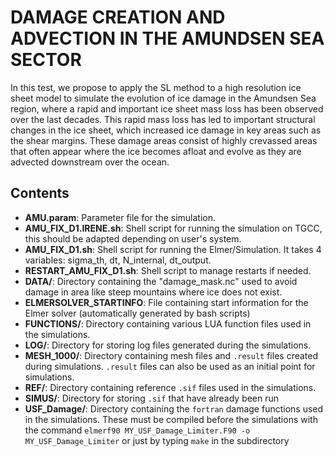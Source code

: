 # DAMAGE CREATION AND ADVECTION IN THE AMUNDSEN SEA SECTOR

In this test, we propose to apply the SL method to a high resolution ice sheet model to simulate the evolution of ice damage in the Amundsen Sea region, where a rapid and important ice sheet mass loss has been observed over the last decades. This rapid mass loss has led to important structural changes in the ice sheet, which increased ice damage in key areas such as the shear margins. These damage areas consist of highly crevassed areas that often appear where the ice becomes afloat and evolve as they are advected downstream over the ocean. 

## Contents

- **AMU.param**: Parameter file for the simulation.
- **AMU_FIX_D1.IRENE.sh**: Shell script for running the simulation on TGCC, this should be adapted depending on user's system. 
- **AMU_FIX_D1.sh**: Shell script for running the Elmer/Simulation. It takes 4 variables: sigma_th, dt, N_internal, dt_output.
- **RESTART_AMU_FIX_D1.sh**: Shell script to manage restarts if needed. 
- **DATA/**: Directory containing the "damage_mask.nc" used to avoid damage in area like steep mountains where ice does not exist.
- **ELMERSOLVER_STARTINFO**: File containing start information for the Elmer solver (automatically generated by bash scripts)
- **FUNCTIONS/**: Directory containing various LUA function files used in the simulations.
- **LOG/**: Directory for storing log files generated during the simulations.
- **MESH_1000/**: Directory containing mesh files and `.result` files created during simulations. `.result` files can also be used as an initial point for simulations.
- **REF/**: Directory containing reference `.sif` files used in the simulations.
- **SIMUS/**: Directory for storing `.sif` that have already been run
- **USF_Damage/**: Directory containing the `fortran` damage functions used in the simulations. These must be compiled before the simulations with the command `elmerf90 MY_USF_Damage_Limiter.F90 -o MY_USF_Damage_Limiter` or just by typing `make` in the subdirectory



